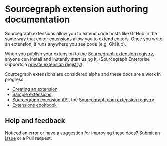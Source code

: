 # Sourcegraph extension authoring documentation

Sourcegraph extensions allow you to extend code hosts like GitHub in the same way that editor extensions allow you to extend editors. Once you write an extension, it runs anywhere you see code (e.g. GitHub).

When you publish your extension to the [Sourcegraph extension registry](https://sourcegraph.com/extensions), anyone can install and instantly start using it. (Sourcegraph Enterprise supports a [private extension registry](https://docs.sourcegraph.com/extensions)).

Sourcegraph extensions are considered alpha and these docs are a work in progress.

 - [Creating an extension](docs/creating_an_extension.md)
 - [Sample extensions](https://github.com/sourcegraph/sourcegraph-extension-samples).
 - [Sourcegraph extension API](https://github.com/sourcegraph/sourcegraph-extension-api), the [Sourcegraph.com extension registry](https://sourcegraph.com/extensions)
 - [Extensions cookbook](docs/cookbook.md)

## Help and feedback

Noticed an error or have a suggestion for improving these docs? [Submit an issue](https://github.com/sourcegraph/sourcegraph-extension-docs/issues) or a Pull request.
